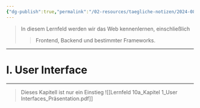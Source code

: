 ```yaml
---
{"dg-publish":true,"permalink":"/02-resources/taegliche-notizen/2024-08-26/","tags":["GFN/LF10","inProgress"],"noteIcon":"","updated":"2024-08-26T23:14:12.864+02:00"}
---
```


>In diesem Lernfeld werden wir das Web kennenlernen, einschließlich
>>Frontend, Backend und bestimmter Frameworks.
___

# I. User Interface
___
>Dieses Kapitell ist nur ein Einstieg 
![[Lernfeld 10a_Kapitel 1_User Interfaces_Präsentation.pdf]]
